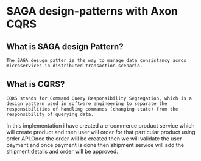 # SAGA design-patterns with Axon CQRS
## What is SAGA design Pattern?
    The SAGA desugn patter is the way to manage data consistancy acros microservices in distributed transaction scenario.

## What is CQRS?
    CQRS stands for Command Query Responsibility Segregation, which is a design pattern used in software engineering to separate the responsibilities of handling commands (changing state) from the responsibility of querying data.

In this implementation i have created a e-commerce product service which will create product and 
then user will order for that particular product using order API.Once the order will be created then we will validate the user payment and once payment is done then shipment
service will add the shipment details and order will be approved.

